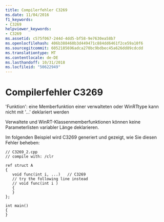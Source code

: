 ```yaml
---
title: Compilerfehler C3269
ms.date: 11/04/2016
f1_keywords:
- C3269
helpviewer_keywords:
- C3269
ms.assetid: c575f067-244d-4dd5-bf58-9e7630ea58b7
ms.openlocfilehash: 406b388460b3d449471c884dd6461f2ce59a10f6
ms.sourcegitcommit: 6052185696adca270bc9bdbec45a626dd89cdcdd
ms.translationtype: MT
ms.contentlocale: de-DE
ms.lasthandoff: 10/31/2018
ms.locfileid: "50622949"
---
```

# <a name="compiler-error-c3269"></a>Compilerfehler C3269

'Funktion': eine Memberfunktion einer verwalteten oder WinRTtype kann nicht mit '...' deklariert werden

Verwaltete und WinRT-Klassenmemberfunktionen können keine Parameterlisten variabler Länge deklarieren.

Im folgenden Beispiel wird C3269 generiert und gezeigt, wie Sie diesen Fehler beheben:

```
// C3269_2.cpp
// compile with: /clr

ref struct A
{
   void func(int i, ...)   // C3269
   // try the following line instead
   // void func(int i )
   {
   }
};

int main()
{
}
```
